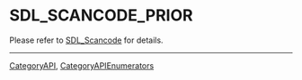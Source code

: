 # SDL_SCANCODE_PRIOR

Please refer to [SDL_Scancode](SDL_Scancode) for details.

----
[CategoryAPI](CategoryAPI), [CategoryAPIEnumerators](CategoryAPIEnumerators)

